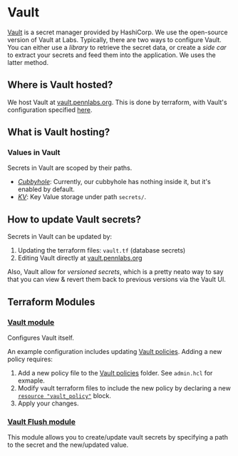 # Vault
[Vault](https://www.vaultproject.io/) is a secret manager provided by HashiCorp. We use the open-source version of Vault at Labs. Typically, there are two ways to configure Vault. You can either use a *library* to retrieve the secret data, or create a *side car* to extract your secrets and feed them into the application. We uses the latter method.

## Where is Vault hosted?
We host Vault at [vault.pennlabs.org](https://vault.pennlabs.org). This is done by terraform, with Vault's configuration specified [here](https://github.com/pennlabs/infrastructure/blob/master/terraform/vault.tf).

## What is Vault hosting?
### Values in Vault
Secrets in Vault are scoped by their paths.

- [*Cubbyhole*](https://www.vaultproject.io/docs/secrets/cubbyhole
): Currently, our cubbyhole has nothing inside it, but it's enabled by default.
- [*KV*](https://www.vaultproject.io/docs/secrets/kv/kv-v2): Key Value storage under path `secrets/`.

## How to update Vault secrets?
Secrets in Vault can be updated by:
1. Updating the terraform files: `vault.tf` (database secrets)
2. Editing Vault directly at [vault.pennlabs.org](https://vault.pennlabs.org)

Also, Vault allow for *versioned secrets*, which is a pretty neato way to say that you can view & revert them back to previous versions via the Vault UI.

## Terraform Modules
### [Vault module](../../terraform/modules/vault)
Configures Vault itself. 

An example configuration includes updating [Vault policies](../../terraform/modules/vault/policies). Adding a new policy requires:
1. Add a new policy file to the [Vault policies](../../terraform/modules/vault/policies) folder. See `admin.hcl` for exmaple.
2. Modify vault terraform files to include the new policy by declaring a new [`resource "vault_policy"`](../../terraform/modules/vault/main.tf#L21-L27) block.
3. Apply your changes.

### [Vault Flush module](../../terraform/modules/vault_flush)
This module allows you to create/update vault secrets by specifying a path to the secret and the new/updated value.